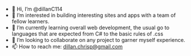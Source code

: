 - 👋 Hi, I’m @dillanC114
- 👀 I’m interested in building interesting sites and apps with a team of fellow learners.
- 🌱 I’m currently learning overall web development, the usual go to languages that are expected from C# to the basic rules of .css
- 💞️ I’m looking to collaborate on any project to garner myself experience.
- 📫 How to reach me: dillan.chrisp@gmail.com

